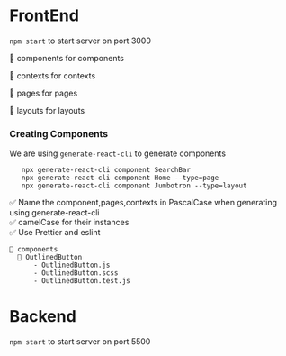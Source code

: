 
# FrontEnd

`npm start` to start server on port 3000

📁 components for components
  
📁 contexts for contexts
   
📁 pages for pages        

📁 layouts for layouts

### Creating Components

We are using `generate-react-cli` to generate components

```
   npx generate-react-cli component SearchBar
   npx generate-react-cli component Home --type=page
   npx generate-react-cli component Jumbotron --type=layout
```

✅ Name the component,pages,contexts in PascalCase when generating using generate-react-cli                            
✅ camelCase for their instances                         
✅ Use Prettier and eslint                                     

```
📁 components
  📁 OutlinedButton              
      - OutlinedButton.js                    
      - OutlinedButton.scss                   
      - OutlinedButton.test.js                     
```




  

# Backend

`npm start` to start server on port 5500

